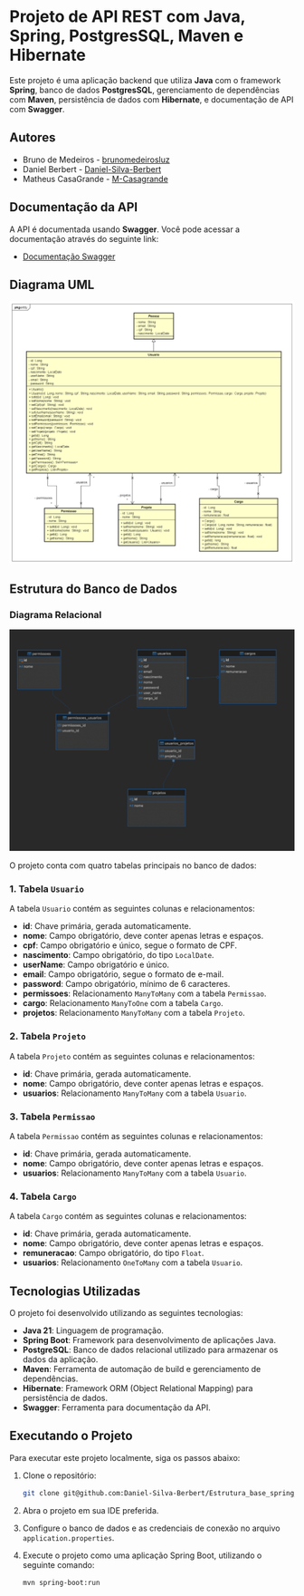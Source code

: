 # Projeto de API REST com Java, Spring, PostgresSQL, Maven e Hibernate

Este projeto é uma aplicação backend que utiliza **Java** com o framework **Spring**, banco de dados **PostgresSQL**, gerenciamento de dependências com **Maven**, persistência de dados com **Hibernate**, e documentação de API com **Swagger**.

## Autores

- Bruno de Medeiros - [brunomedeirosluz](https://github.com/brunomedeirosluz)
- Daniel Berbert - [Daniel-Silva-Berbert](https://github.com/Daniel-Silva-Berbert)
- Matheus CasaGrande - [M-Casagrande](https://github.com/M-Casagrande)

## Documentação da API

A API é documentada usando **Swagger**. Você pode acessar a documentação através do seguinte link:

- [Documentação Swagger](http://localhost:8080/swagger-ui/index.html#/)

## Diagrama UML

![Descrição da imagem](entity.png)

## Estrutura do Banco de Dados

### Diagrama Relacional

![Descrição da imagem](bancodedados.png)

O projeto conta com quatro tabelas principais no banco de dados:

### 1. Tabela `Usuario`

A tabela `Usuario` contém as seguintes colunas e relacionamentos:

- **id**: Chave primária, gerada automaticamente.
- **nome**: Campo obrigatório, deve conter apenas letras e espaços.
- **cpf**: Campo obrigatório e único, segue o formato de CPF.
- **nascimento**: Campo obrigatório, do tipo `LocalDate`.
- **userName**: Campo obrigatório e único.
- **email**: Campo obrigatório, segue o formato de e-mail.
- **password**: Campo obrigatório, mínimo de 6 caracteres.
- **permissoes**: Relacionamento `ManyToMany` com a tabela `Permissao`.
- **cargo**: Relacionamento `ManyToOne` com a tabela `Cargo`.
- **projetos**: Relacionamento `ManyToMany` com a tabela `Projeto`.

### 2. Tabela `Projeto`

A tabela `Projeto` contém as seguintes colunas e relacionamentos:

- **id**: Chave primária, gerada automaticamente.
- **nome**: Campo obrigatório, deve conter apenas letras e espaços.
- **usuarios**: Relacionamento `ManyToMany` com a tabela `Usuario`.

### 3. Tabela `Permissao`

A tabela `Permissao` contém as seguintes colunas e relacionamentos:

- **id**: Chave primária, gerada automaticamente.
- **nome**: Campo obrigatório, deve conter apenas letras e espaços.
- **usuarios**: Relacionamento `ManyToMany` com a tabela `Usuario`.

### 4. Tabela `Cargo`

A tabela `Cargo` contém as seguintes colunas e relacionamentos:

- **id**: Chave primária, gerada automaticamente.
- **nome**: Campo obrigatório, deve conter apenas letras e espaços.
- **remuneracao**: Campo obrigatório, do tipo `Float`.
- **usuarios**: Relacionamento `OneToMany` com a tabela `Usuario`.

## Tecnologias Utilizadas

O projeto foi desenvolvido utilizando as seguintes tecnologias:

- **Java 21**: Linguagem de programação.
- **Spring Boot**: Framework para desenvolvimento de aplicações Java.
- **PostgreSQL**: Banco de dados relacional utilizado para armazenar os dados da aplicação.
- **Maven**: Ferramenta de automação de build e gerenciamento de dependências.
- **Hibernate**: Framework ORM (Object Relational Mapping) para persistência de dados.
- **Swagger**: Ferramenta para documentação da API.

## Executando o Projeto

Para executar este projeto localmente, siga os passos abaixo:

1. Clone o repositório:

   ```bash
   git clone git@github.com:Daniel-Silva-Berbert/Estrutura_base_spring_boot.git
   
2. Abra o projeto em sua IDE preferida.

3. Configure o banco de dados e as credenciais de conexão no arquivo `application.properties`.

4. Execute o projeto como uma aplicação Spring Boot, utilizando o seguinte comando:

   ```bash
   mvn spring-boot:run
